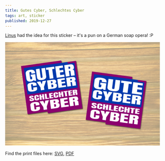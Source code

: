 ```yaml
---
title: Gutes Cyber, Schlechtes Cyber
tags: art, sticker
published: 2019-12-27
---
```


[Linus](https://twitter.com/Linuzifer/status/1192707878790090752) had the idea for this sticker – it's a pun on a German soap opera! :P

![Stickers that say "Gutes Cyber, schlechtes Cyber"](gcsc.png)

Find the print files here: [SVG](gcsc-print.svg), [PDF](gcsc-print.pdf)
